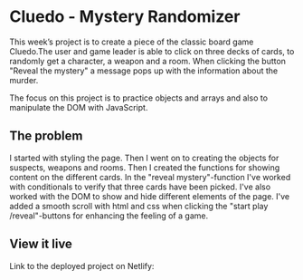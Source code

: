 # Cluedo - Mystery Randomizer

This week’s project is to create a piece of the classic board game Cluedo.The user and game leader is able to click on three decks of cards, to randomly get a character, a weapon and a room. When clicking the button "Reveal the mystery" a message pops up with the information about the murder.

The focus on this project is to practice objects and arrays and also to manipulate the DOM with JavaScript.

## The problem

I started with styling the page. Then I went on to creating the objects for suspects, weapons and rooms. Then I created the functions for showing content on the different cards. In the "reveal mystery"-function I've worked with conditionals to verify that three cards have been picked. I've also worked with the DOM to show and hide different elements of the page. I've added a smooth scroll  with html and css when clicking the "start play /reveal"-buttons for enhancing the feeling of a game. 

## View it live

Link to the deployed project on Netlify: 
